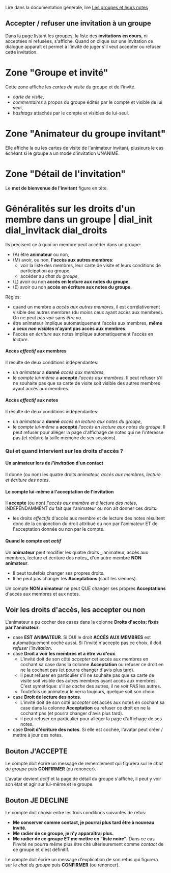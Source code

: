 Lire dans la documentation générale, lire <a href="$$/appli/groupes.html" target="_blank">Les groupes et leurs notes</a>

## Accepter / refuser une invitation à un groupe
Dans la page listant les groupes, la liste des **invitations en cours**, ni acceptées ni refusées, s'affiche. Quand on clique sur une invitation ce dialogue apparaît et permet à l'invité de juger s'il veut accepter ou refuser cette invitation.

# Zone "Groupe et invité"
Cette zone affiche les _cartes de visite_ du groupe et de l'invité.
- _carte de visite_,
- _commentaires_ à propos du groupe édités par le compte et visible de lui seul,
- _hashtags_ attachés par le compte et visibles de lui-seul.

# Zone "Animateur du groupe invitant"
Elle affiche la ou les cartes de visite de l'animateur invitant, plusieurs le cas échéant si le groupe a un mode d'invitation UNANIME.

# Zone "Détail de l'invitation"
Le **mot de bienvenue de l'invitant** figure en tête.

# Généralités sur les droits d'un membre dans un groupe | dial_init dial_invitack dial_droits
Ils précisent ce à quoi un membre peut accéder dans un groupe:
- (A) être **animateur** ou non,
- (M) avoir, ou non, **l'accès aux autres membres**:
  - voir la liste des membres, leur carte de visite et leurs conditions de participation au groupe,
  - accéder au _chat du groupe_,
- (L) avoir ou non **accès en lecture aux notes du groupe**,
- (E) avoir ou non **accès en écriture aux notes du groupe**.

Règles:
- quand un membre a _accès aux autres membres_, il est corrélativement visible des autres membres (du moins ceux ayant accès aux membres). On ne peut pas _voir_ sans _être vu_.
- être animateur implique automatiquement l'accès aux membres, **même à ceux _non visibles_ n'ayant pas accès aux membres**.
- l'accès en _écriture_ aux notes implique automatiquement l'accès en _lecture_.

#### Accès _effectif_ aux membres
Il résulte de deux conditions indépendantes:
- un _animateur_ a **donné** _accès aux membres_,
- le _compte lui-même_ a **accepté** _l'accès aux membres_. Il peut refuser s'il ne souhaite pas que sa carte de visite soit visible des autres membres ayant accès aux membres.

#### Accès _effectif_ aux notes
Il résulte de deux conditions indépendantes:
- un _animateur_ a **donné** _accès en lecture aux notes du groupe_,
- le _compte lui-même_ a **accepté** _l'accès en lecture aux notes du groupe_. Il peut refuser pour alléger la page d'affichage de notes qui ne l'intéresse pas (et réduire la taille mémoire de ses sessions). 

### Qui et quand intervient sur les droits d'accès ?

#### Un animateur lors de _l'invitation_ d'un contact
Il donne (ou non) les quatre droits _animateur, accès aux membres, lecture et écriture des notes_.

#### Le compte lui-même à l'acceptation de l'invitation
Il **accepte** (ou non) _l'accès aux membre et à lecture des notes_, INDÉPENDAMMENT du fait que l'animateur ou non ait donner ces droits.
- les droits _effectifs_ d'accès aux membre et de lecture des notes résultent donc de la conjonction du droit attribué ou non par l'animateur ET de l'acceptation donnée ou non par le compte.

#### Quand le compte est _actif_
Un **animateur** peut modifier les quatre droits _ animateur, accès aux membres, lecture et écriture des notes_ d'un autre membre **NON animateur**. 
- Il peut toutefois changer ses propres droits.
- Il ne peut pas changer les **Acceptations** (sauf les siennes).

Un compte **NON animateur** ne peut QUE changer ses propres **Acceptations** d'accès aux membres et aux notes.

## Voir les droits d'accès, les accepter ou non
L'animateur a pu cocher des cases dans la colonne **Droits d'accès: fixés par l'animateur**:
- case **EST ANIMATEUR**. Si OUI le droit **ACCÈS AUX MEMBRES** est automatiquement coché aussi. Si l'invité n'accepte pas ce choix, il doit _refuser l'invitation_.
- case **Droit à voir les membres et a être vu d'eux**. 
  - L'invité doit de son côté _accepter_ cet accès aux membres en cochant sa case dans la colonne **Acceptation** ou refuser ce droit en ne la cochant pas (et pourra changer d'avis plus tard).
  - il peut refuser en particulier s'il ne souhaite pas que sa carte de visite soit visible des autres membres ayant accès aux membres. C'est symétrique: s'il _se cache_ des autres, il ne _voit PAS_ les autres.
  - Toutefois un animateur le verra toujours, quelque soit son choix.
- case **Droit de lecture des notes**.
  - L'invité doit de son côté _accepter_ cet accès aux notes en cochant sa case dans la colonne **Acceptation** ou refuser ce droit en ne la cochant pas (et pourra changer d'avis plus tard).
  - il peut refuser en particulier pour alléger la page d'affichage de ses notes.
- case **Droit d'écriture des notes**. Si elle est cochée, l'avatar peut créer / mettre à jour des notes.

## Bouton **J'ACCEPTE**
Le compte doit écrire un message de remerciement qui figurera sur le _chat du groupe_ puis **CONFIRMER** (ou renoncer).

L'avatar devient _actif_ et la page de détail du groupe s'affiche, il peut y voir son état et agir sur lui-même et le groupe.

## Bouton **JE DECLINE**
Le compte doit choisir entre les trois conditions suivantes de refus:
- **Me conserver comme contact, je pourrai plus tard être à nouveau invité.**
- **Me radier de ce groupe, je n'y apparaîtrai plus.**
- **Me radier de ce groupe ET me mettre en "liste noire".** Dans ce cas l'invité ne pourra même plus être cité ultérieurement comme _contact_ de ce groupe et c'est définitif.

Le compte doit écrire un message d'explication de son refus qui figurera sur le _chat du groupe_ puis **CONFIRMER** (ou renoncer).
